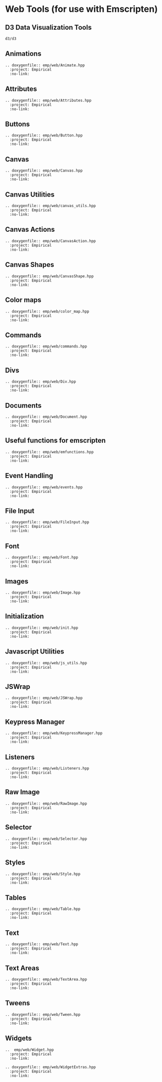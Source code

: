# Web Tools (for use with Emscripten)

## D3 Data Visualization Tools

```{toctree}
d3/d3
```

## Animations

```{eval-rst}
.. doxygenfile:: emp/web/Animate.hpp
  :project: Empirical
  :no-link:
```

## Attributes

```{eval-rst}
.. doxygenfile:: emp/web/Attributes.hpp
  :project: Empirical
  :no-link:
```

## Buttons

```{eval-rst}
.. doxygenfile:: emp/web/Button.hpp
  :project: Empirical
  :no-link:
```

## Canvas

```{eval-rst}
.. doxygenfile:: emp/web/Canvas.hpp
  :project: Empirical
  :no-link:
```

## Canvas Utilities

```{eval-rst}
.. doxygenfile:: emp/web/canvas_utils.hpp
  :project: Empirical
  :no-link:
```

## Canvas Actions

```{eval-rst}
.. doxygenfile:: emp/web/CanvasAction.hpp
  :project: Empirical
  :no-link:
```

## Canvas Shapes

```{eval-rst}
.. doxygenfile:: emp/web/CanvasShape.hpp
  :project: Empirical
  :no-link:
```

## Color maps

```{eval-rst}
.. doxygenfile:: emp/web/color_map.hpp
  :project: Empirical
  :no-link:
```

## Commands

```{eval-rst}
.. doxygenfile:: emp/web/commands.hpp
  :project: Empirical
  :no-link:
```

## Divs

```{eval-rst}
.. doxygenfile:: emp/web/Div.hpp
  :project: Empirical
  :no-link:
```

## Documents

```{eval-rst}
.. doxygenfile:: emp/web/Document.hpp
  :project: Empirical
  :no-link:
```

## Useful functions for emscripten

```{eval-rst}
.. doxygenfile:: emp/web/emfunctions.hpp
  :project: Empirical
  :no-link:
```

## Event Handling

```{eval-rst}
.. doxygenfile:: emp/web/events.hpp
  :project: Empirical
  :no-link:
```

## File Input

```{eval-rst}
.. doxygenfile:: emp/web/FileInput.hpp
  :project: Empirical
  :no-link:
```

## Font

```{eval-rst}
.. doxygenfile:: emp/web/Font.hpp
  :project: Empirical
  :no-link:
```

## Images

```{eval-rst}
.. doxygenfile:: emp/web/Image.hpp
  :project: Empirical
  :no-link:
```

## Initialization

```{eval-rst}
.. doxygenfile:: emp/web/init.hpp
  :project: Empirical
  :no-link:
```

## Javascript Utilities

```{eval-rst}
.. doxygenfile:: emp/web/js_utils.hpp
  :project: Empirical
  :no-link:
```

## JSWrap

```{eval-rst}
.. doxygenfile:: emp/web/JSWrap.hpp
  :project: Empirical
  :no-link:
```

## Keypress Manager

```{eval-rst}
.. doxygenfile:: emp/web/KeypressManager.hpp
  :project: Empirical
  :no-link:
```

## Listeners

```{eval-rst}
.. doxygenfile:: emp/web/Listeners.hpp
  :project: Empirical
  :no-link:
```

## Raw Image

```{eval-rst}
.. doxygenfile:: emp/web/RawImage.hpp
  :project: Empirical
  :no-link:
```

## Selector

```{eval-rst}
.. doxygenfile:: emp/web/Selector.hpp
  :project: Empirical
  :no-link:
```

## Styles

```{eval-rst}
.. doxygenfile:: emp/web/Style.hpp
  :project: Empirical
  :no-link:
```

## Tables

```{eval-rst}
.. doxygenfile:: emp/web/Table.hpp
  :project: Empirical
  :no-link:
```

## Text

```{eval-rst}
.. doxygenfile:: emp/web/Text.hpp
  :project: Empirical
  :no-link:
```

## Text Areas

```{eval-rst}
.. doxygenfile:: emp/web/TextArea.hpp
  :project: Empirical
  :no-link:
```

## Tweens

```{eval-rst}
.. doxygenfile:: emp/web/Tween.hpp
  :project: Empirical
  :no-link:
```

## Widgets

```{eval-rst}
..  emp/web/Widget.hpp
  :project: Empirical
  :no-link:
```

```{eval-rst}
.. doxygenfile:: emp/web/WidgetExtras.hpp
  :project: Empirical
  :no-link: 
```
